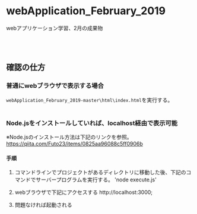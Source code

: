 # webApplication_February_2019
webアプリケーション学習、2月の成果物  
<br />
<br />
<br />

## 確認の仕方
### 普通にwebブラウザで表示する場合
`webApplication_February_2019-master\html\index.html`を実行する。
<br />
<br />
### Node.jsをインストールしていれば、localhost経由で表示可能  
※Node.jsのインストール方法は下記のリンクを参照。  
https://qiita.com/Futo23/items/0825aa96088c5ff0906b
<br />
#### 手順
1. コマンドラインでプロジェクトがあるディレクトリに移動した後、下記のコマンドでサーバープログラムを実行する。
'node execute.js'

2. webブラウザで下記にアクセスする
http://localhost:3000;

3. 問題なければ起動される



